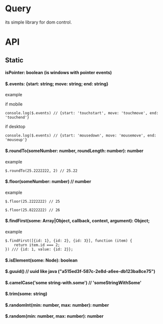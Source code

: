 # Query

its simple library for dom control.

# API

## Static

#### isPointer: boolean (is windows with pointer events)
#### $.events: {start: string; move: string; end: string} 
example


if mobile  

```
console.log($.events) // {start: 'touchstart', move: 'touchmove', end: 'touchend'}
```

if desktop

```
console.log($.events) // {start: 'mousedown', move: 'mousemove', end: 'mouseup'}
```

#### $.roundTo(someNumber: number, roundLength: number): number
example 

```
$.roundTo(25.2222222, 2) // 25.22
```

#### $.floor(someNumber: number) // number
example 

```
$.floor(25.2222222) // 25
```

```
$.floor(25.8222222) // 26
```

#### $.findFirst(some: Array|Object, callback, context, argument): Object;
example

```
$.findFirst([{id: 1}, {id: 2}, {id: 3}], function (item) {
    return item.id === 2;
}) /// {id: 1, value: {id: 2}};
```

#### $.isElement(some: Node): boolean
#### $.guuid() // uuid like java ("a515ed3f-587c-2e8d-a6ee-db123ba8ce75")
#### $.camelCase('some string-with.some') // 'someStringWithSome'
#### $.trim(some: string) 
#### $.randomInt(min: number, max: number): number
#### $.random(min: number, max: number): number
